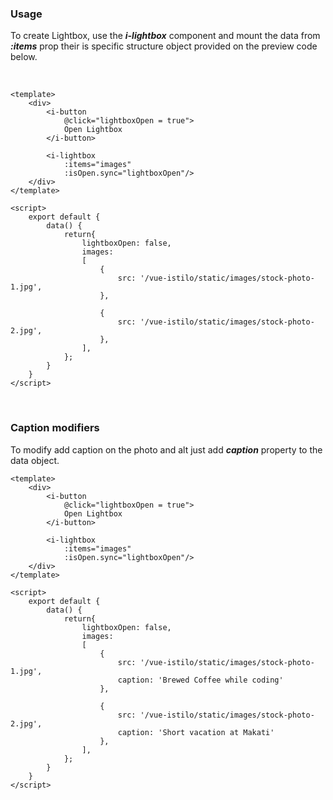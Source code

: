 ### Usage
To create Lightbox, use the ***i-lightbox*** component and mount the data from
***:items*** prop their is specific structure object provided on the preview
code below.

&nbsp;
&nbsp;
&nbsp;

```vue
<template>
    <div>
        <i-button
            @click="lightboxOpen = true">
            Open Lightbox
        </i-button>

        <i-lightbox
            :items="images"
            :isOpen.sync="lightboxOpen"/>
    </div>
</template>

<script>
    export default {
        data() {
            return{
                lightboxOpen: false,
                images:
                [
                    {
                        src: '/vue-istilo/static/images/stock-photo-1.jpg',
                    },

                    {
                        src: '/vue-istilo/static/images/stock-photo-2.jpg',
                    },
                ],
            };
        }
    }
</script>
```

&nbsp;
&nbsp;
&nbsp;

### Caption modifiers
To modify add caption on the photo and alt just add ***caption*** property
to the data object.

```vue
<template>
    <div>
        <i-button
            @click="lightboxOpen = true">
            Open Lightbox
        </i-button>

        <i-lightbox
            :items="images"
            :isOpen.sync="lightboxOpen"/>
    </div>
</template>

<script>
    export default {
        data() {
            return{
                lightboxOpen: false,
                images:
                [
                    {
                        src: '/vue-istilo/static/images/stock-photo-1.jpg',
                        caption: 'Brewed Coffee while coding'
                    },

                    {
                        src: '/vue-istilo/static/images/stock-photo-2.jpg',
                        caption: 'Short vacation at Makati'
                    },
                ],
            };
        }
    }
</script>
```